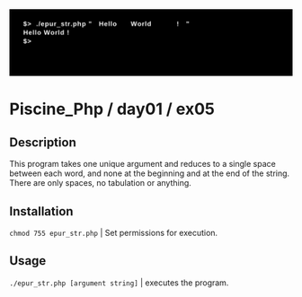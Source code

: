 <img src="../../resources/images/epur_str.png" width="1200">

# Piscine_Php / day01 / ex05

## Description
This program takes one unique argument and reduces to a single space between each word, and none at the beginning and at the end of the string. There are only spaces, no tabulation or anything.

## Installation
`chmod 755 epur_str.php` | Set permissions for execution.

## Usage
`./epur_str.php [argument string]` | executes the program.

